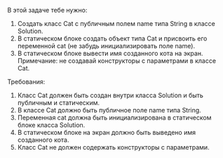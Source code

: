 
В этой задаче тебе нужно:
1. Создать класс Cat с публичным полем name типа String в классе Solution.
2. В статическом блоке создать объект типа Cat и присвоить его переменной cat (не забудь инициализировать поле name).
3. В статическом блоке вывести имя созданного кота на экран.
Примечание: не создавай конструкторы с параметрами в классе Cat.



Требования:
1.	Класс Cat должен быть создан внутри класса Solution и быть публичным и статическим.
2.	В классе Cat должно быть публичное поле name типа String.
3.	Переменная cat должна быть инициализирована в статическом блоке класса Solution.
4.	В статическом блоке на экран должно быть выведено имя созданного кота.
5.	Класс Cat не должен содержать конструкторы с параметрами.


